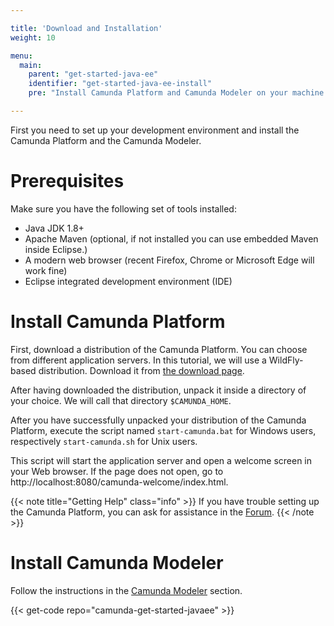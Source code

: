 ```yaml
---

title: 'Download and Installation'
weight: 10

menu:
  main:
    parent: "get-started-java-ee"
    identifier: "get-started-java-ee-install"
    pre: "Install Camunda Platform and Camunda Modeler on your machine."

---
```


First you need to set up your development environment and install the Camunda Platform and the Camunda Modeler.


# Prerequisites

Make sure you have the following set of tools installed:

* Java JDK 1.8+
* Apache Maven (optional, if not installed you can use embedded Maven inside Eclipse.)
* A modern web browser (recent Firefox, Chrome or Microsoft Edge will work fine)
* Eclipse integrated development environment (IDE)

# Install Camunda Platform

First, download a distribution of the Camunda Platform. You can choose from different application servers. In this tutorial, we will use a WildFly-based distribution. Download it from [the download page](https://downloads.camunda.cloud/release/camunda-bpm/wildfly/).

After having downloaded the distribution, unpack it inside a directory of your choice. We will call that directory
`$CAMUNDA_HOME`.

After you have successfully unpacked your distribution of the Camunda Platform, execute the script named
`start-camunda.bat` for Windows users, respectively `start-camunda.sh` for Unix users.

This script will start the application server and open a welcome screen in your Web browser.
If the page does not open, go to http://localhost:8080/camunda-welcome/index.html.

{{< note title="Getting Help" class="info" >}}
If you have trouble setting up the Camunda Platform, you can ask for assistance in the [Forum](https://forum.camunda.org/).
{{< /note >}}

# Install Camunda Modeler

Follow the instructions in the [Camunda Modeler](/user-guide/latest/installation/camunda-modeler) section.

{{< get-code repo="camunda-get-started-javaee" >}}
